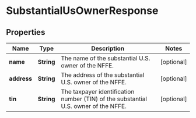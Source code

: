 

# SubstantialUsOwnerResponse


## Properties

| Name | Type | Description | Notes |
|------------ | ------------- | ------------- | -------------|
|**name** | **String** | The name of the substantial U.S. owner of the NFFE. |  [optional] |
|**address** | **String** | The address of the substantial U.S. owner of the NFFE. |  [optional] |
|**tin** | **String** | The taxpayer identification number (TIN) of the substantial U.S. owner of the NFFE. |  [optional] |




